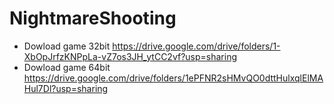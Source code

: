 # NightmareShooting
* Dowload game 32bit https://drive.google.com/drive/folders/1-XbOpJrfzKNPpLa-vZ7os3JH_ytCC2vf?usp=sharing
* Dowload game 64bit https://drive.google.com/drive/folders/1ePFNR2sHMvQO0dttHulxqlElMAHul7Dl?usp=sharing
